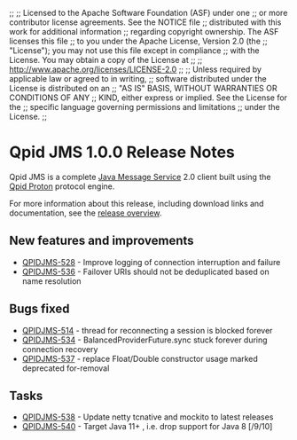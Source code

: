 ;;
;; Licensed to the Apache Software Foundation (ASF) under one
;; or more contributor license agreements.  See the NOTICE file
;; distributed with this work for additional information
;; regarding copyright ownership.  The ASF licenses this file
;; to you under the Apache License, Version 2.0 (the
;; "License"); you may not use this file except in compliance
;; with the License.  You may obtain a copy of the License at
;; 
;;   http://www.apache.org/licenses/LICENSE-2.0
;; 
;; Unless required by applicable law or agreed to in writing,
;; software distributed under the License is distributed on an
;; "AS IS" BASIS, WITHOUT WARRANTIES OR CONDITIONS OF ANY
;; KIND, either express or implied.  See the License for the
;; specific language governing permissions and limitations
;; under the License.
;;

# Qpid JMS 1.0.0 Release Notes

Qpid JMS is a complete [Java Message Service][jms] 2.0 client built
using the [Qpid Proton]({{site_url}}/proton/index.html) protocol
engine.

For more information about this release, including download links and
documentation, see the [release overview](index.html).

[jms]: http://en.wikipedia.org/wiki/Java_Message_Service


## New features and improvements

 - [QPIDJMS-528](https://issues.apache.org/jira/browse/QPIDJMS-528) - Improve logging of connection interruption and failure
 - [QPIDJMS-536](https://issues.apache.org/jira/browse/QPIDJMS-536) - Failover URIs should not be deduplicated based on name resolution

## Bugs fixed

 - [QPIDJMS-514](https://issues.apache.org/jira/browse/QPIDJMS-514) - thread for reconnecting a session is blocked forever
 - [QPIDJMS-534](https://issues.apache.org/jira/browse/QPIDJMS-534) - BalancedProviderFuture.sync stuck forever during connection recovery
 - [QPIDJMS-537](https://issues.apache.org/jira/browse/QPIDJMS-537) - replace Float/Double constructor usage marked deprecated for-removal

## Tasks

 - [QPIDJMS-538](https://issues.apache.org/jira/browse/QPIDJMS-538) - Update netty tcnative and mockito to latest releases
 - [QPIDJMS-540](https://issues.apache.org/jira/browse/QPIDJMS-540) - Target Java 11+ , i.e. drop support for Java 8 [/9/10]